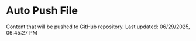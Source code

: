 # Auto Push File

Content that will be pushed to GitHub repository.
Last updated: 06/29/2025, 06:45:27 PM